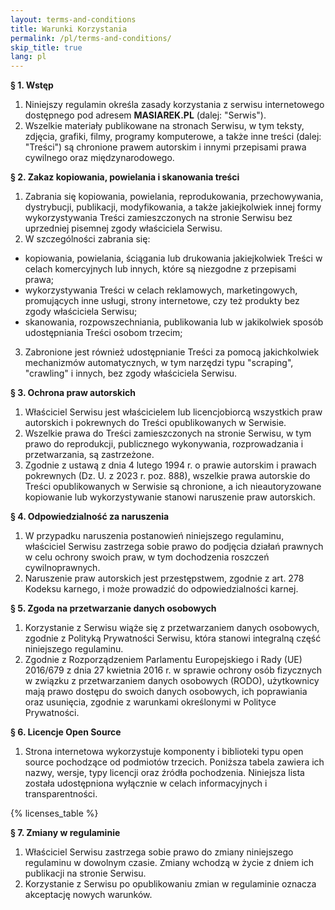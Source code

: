 ```yaml
---
layout: terms-and-conditions
title: Warunki Korzystania
permalink: /pl/terms-and-conditions/
skip_title: true
lang: pl
---
```


**§ 1. Wstęp**

1. Niniejszy regulamin określa zasady korzystania z serwisu internetowego dostępnego pod adresem **MASIAREK.PL** (dalej: "Serwis").
2. Wszelkie materiały publikowane na stronach Serwisu, w tym teksty, zdjęcia, grafiki, filmy, programy komputerowe, a także inne treści (dalej: "Treści") są chronione prawem autorskim i innymi przepisami prawa cywilnego oraz międzynarodowego.

**§ 2. Zakaz kopiowania, powielania i skanowania treści**

1. Zabrania się kopiowania, powielania, reprodukowania, przechowywania, dystrybucji, publikacji, modyfikowania, a także jakiejkolwiek innej formy wykorzystywania Treści zamieszczonych na stronie Serwisu bez uprzedniej pisemnej zgody właściciela Serwisu.
2. W szczególności zabrania się:
- kopiowania, powielania, ściągania lub drukowania jakiejkolwiek Treści w celach komercyjnych lub innych, które są niezgodne z przepisami prawa;
- wykorzystywania Treści w celach reklamowych, marketingowych, promujących inne usługi, strony internetowe, czy też produkty bez zgody właściciela Serwisu;
- skanowania, rozpowszechniania, publikowania lub w jakikolwiek sposób udostępniania Treści osobom trzecim;
3. Zabronione jest również udostępnianie Treści za pomocą jakichkolwiek mechanizmów automatycznych, w tym narzędzi typu "scraping", "crawling" i innych, bez zgody właściciela Serwisu.

**§ 3. Ochrona praw autorskich**

1. Właściciel Serwisu jest właścicielem lub licencjobiorcą wszystkich praw autorskich i pokrewnych do Treści opublikowanych w Serwisie.
2. Wszelkie prawa do Treści zamieszczonych na stronie Serwisu, w tym prawo do reprodukcji, publicznego wykonywania, rozprowadzania i przetwarzania, są zastrzeżone.
3. Zgodnie z ustawą z dnia 4 lutego 1994 r. o prawie autorskim i prawach pokrewnych (Dz. U. z 2023 r. poz. 888), wszelkie prawa autorskie do Treści opublikowanych w Serwisie są chronione, a ich nieautoryzowane kopiowanie lub wykorzystywanie stanowi naruszenie praw autorskich.

**§ 4. Odpowiedzialność za naruszenia**

1. W przypadku naruszenia postanowień niniejszego regulaminu, właściciel Serwisu zastrzega sobie prawo do podjęcia działań prawnych w celu ochrony swoich praw, w tym dochodzenia roszczeń cywilnoprawnych.
2. Naruszenie praw autorskich jest przestępstwem, zgodnie z art. 278 Kodeksu karnego, i może prowadzić do odpowiedzialności karnej.

**§ 5. Zgoda na przetwarzanie danych osobowych**

1. Korzystanie z Serwisu wiąże się z przetwarzaniem danych osobowych, zgodnie z Polityką Prywatności Serwisu, która stanowi integralną część niniejszego regulaminu.
2. Zgodnie z Rozporządzeniem Parlamentu Europejskiego i Rady (UE) 2016/679 z dnia 27 kwietnia 2016 r. w sprawie ochrony osób fizycznych w związku z przetwarzaniem danych osobowych (RODO), użytkownicy mają prawo dostępu do swoich danych osobowych, ich poprawiania oraz usunięcia, zgodnie z warunkami określonymi w Polityce Prywatności.

**§ 6. Licencje Open Source**

1. Strona internetowa wykorzystuje komponenty i biblioteki typu open source pochodzące od podmiotów trzecich. Poniższa tabela zawiera ich nazwy, wersje, typy licencji oraz źródła pochodzenia. Niniejsza lista została udostępniona wyłącznie w celach informacyjnych i transparentności.

{% licenses_table %}

**§ 7. Zmiany w regulaminie**

1. Właściciel Serwisu zastrzega sobie prawo do zmiany niniejszego regulaminu w dowolnym czasie. Zmiany wchodzą w życie z dniem ich publikacji na stronie Serwisu.
2. Korzystanie z Serwisu po opublikowaniu zmian w regulaminie oznacza akceptację nowych warunków.
